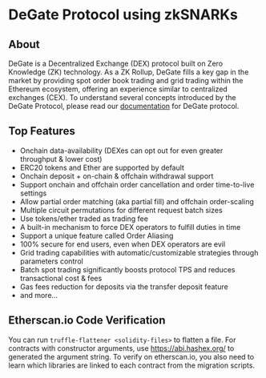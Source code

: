 # DeGate Protocol using zkSNARKs

## About

DeGate is a Decentralized Exchange (DEX) protocol built on Zero Knowledge (ZK) technology. As a ZK Rollup, DeGate fills a key gap in the market by providing spot order book trading and grid trading within the Ethereum ecosystem, offering an experience similar to centralized exchanges (CEX).
To understand several concepts introduced by the DeGate Protocol, please read our [documentation](https://docs.degate.com/what-is-degate/) for DeGate protocol.

## Top Features

- Onchain data-availability (DEXes can opt out for even greater throughput & lower cost)
- ERC20 tokens and Ether are supported by default
- Onchain deposit + on-chain & offchain withdrawal support
- Support onchain and offchain order cancellation and order time-to-live settings
- Allow partial order matching (aka partial fill) and offchain order-scaling
- Multiple circuit permutations for different request batch sizes
- Use tokens/ether traded as trading fee
- A built-in mechanism to force DEX operators to fulfill duties in time
- Support a unique feature called Order Aliasing
- 100% secure for end users, even when DEX operators are evil
- Grid trading capabilities with automatic/customizable strategies through parameters control
- Batch spot trading significantly boosts protocol TPS and reduces transactional cost & fees
- Gas fees reduction for deposits via the transfer deposit feature
- and more...

## Etherscan.io Code Verification

You can run `truffle-flattener <solidity-files>` to flatten a file. For contracts with constructor arguments, use https://abi.hashex.org/ to generated the argument string. To verify on etherscan.io, you also need to learn which libraries are linked to each contract from the migration scripts.
